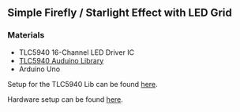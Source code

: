 ## Simple Firefly / Starlight Effect with LED Grid

### Materials

* TLC5940 16-Channel LED Driver IC 
* [TLC5940 Auduino Library](https://code.google.com/p/tlc5940arduino/)
* Arduino Uno

Setup for the TLC5940 Lib can be found [here](http://playground.arduino.cc/Learning/TLC5940).

Hardware setup can be found [here](https://raw.githubusercontent.com/richardroyal/arduino_firefly_starlight_effect/master/breadboard-arduino-tlc5940.png).

